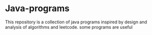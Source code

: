 # Java-programs
This repository is a collection of java programs inspired by design and analysis of algorithms and leetcode. some programs are useful
